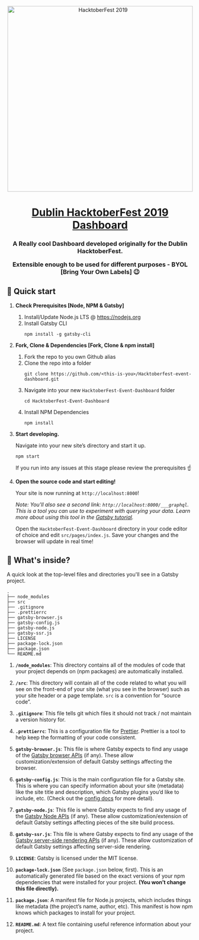 <p align="center">
  <a href="https://izifortune.github.io/Hacktoberfest-event-dashboard/">
    <img alt="HacktoberFest 2019" src="https://hacktoberfest.digitalocean.com/assets/logo-hf19-header-8245176fe235ab5d942c7580778a914110fa06a23c3d55bf40e2d061809d8785.svg" width="500" />

  <h1 align="center">
    Dublin HacktoberFest 2019 Dashboard
  </h1>
  </a>
<h3 align="center">
A Really cool Dashboard developed originally for the Dublin HacktoberFest.

Extensible enough to be used for different purposes - BYOL [Bring Your Own Labels] 😉
</h3>
</p>

## 🚀 Quick start

1.  **Check Prerequisites [Node, NPM & Gatsby]** 

    1. Install/Update Node.js LTS @
        https://nodejs.org
    2. Install Gatsby CLI
        ```
        npm install -g gatsby-cli
        ```
    
2.  **Fork, Clone & Dependencies [Fork, Clone & npm install]** 
    
    1. Fork the repo to you own Github alias
    2. Clone the repo into a folder
       ```
       git clone https://github.com/<this-is-you>/Hacktoberfest-event-dashboard.git
       ```
    3. Navigate into your new `HacktoberFest-Event-Dashboard` folder
       ```
       cd HacktoberFest-Event-Dashboard
       ```
    4. Install NPM Dependencies
       ```
       npm install
       ```

3.  **Start developing.**

    Navigate into your new site’s directory and start it up.
    ```
    npm start
    ```
    If you run into any issues at this stage please review the prerequisites :point_up:

4.  **Open the source code and start editing!**

    Your site is now running at `http://localhost:8000`!

    _Note: You'll also see a second link: _`http://localhost:8000/___graphql`_. This is a tool you can use to experiment with querying your data. Learn more about using this tool in the [Gatsby tutorial](https://www.gatsbyjs.org/tutorial/part-five/#introducing-graphiql)._

    Open the `HacktoberFest-Event-Dashboard` directory in your code editor of choice and edit `src/pages/index.js`. Save your changes and the browser will update in real time!

## 🧐 What's inside?

A quick look at the top-level files and directories you'll see in a Gatsby project.

    .
    ├── node_modules
    ├── src
    ├── .gitignore
    ├── .prettierrc
    ├── gatsby-browser.js
    ├── gatsby-config.js
    ├── gatsby-node.js
    ├── gatsby-ssr.js
    ├── LICENSE
    ├── package-lock.json
    ├── package.json
    └── README.md

1.  **`/node_modules`**: This directory contains all of the modules of code that your project depends on (npm packages) are automatically installed.

2.  **`/src`**: This directory will contain all of the code related to what you will see on the front-end of your site (what you see in the browser) such as your site header or a page template. `src` is a convention for “source code”.

3.  **`.gitignore`**: This file tells git which files it should not track / not maintain a version history for.

4.  **`.prettierrc`**: This is a configuration file for [Prettier](https://prettier.io/). Prettier is a tool to help keep the formatting of your code consistent.

5.  **`gatsby-browser.js`**: This file is where Gatsby expects to find any usage of the [Gatsby browser APIs](https://www.gatsbyjs.org/docs/browser-apis/) (if any). These allow customization/extension of default Gatsby settings affecting the browser.

6.  **`gatsby-config.js`**: This is the main configuration file for a Gatsby site. This is where you can specify information about your site (metadata) like the site title and description, which Gatsby plugins you’d like to include, etc. (Check out the [config docs](https://www.gatsbyjs.org/docs/gatsby-config/) for more detail).

7.  **`gatsby-node.js`**: This file is where Gatsby expects to find any usage of the [Gatsby Node APIs](https://www.gatsbyjs.org/docs/node-apis/) (if any). These allow customization/extension of default Gatsby settings affecting pieces of the site build process.

8.  **`gatsby-ssr.js`**: This file is where Gatsby expects to find any usage of the [Gatsby server-side rendering APIs](https://www.gatsbyjs.org/docs/ssr-apis/) (if any). These allow customization of default Gatsby settings affecting server-side rendering.

9.  **`LICENSE`**: Gatsby is licensed under the MIT license.

10. **`package-lock.json`** (See `package.json` below, first). This is an automatically generated file based on the exact versions of your npm dependencies that were installed for your project. **(You won’t change this file directly).**

11. **`package.json`**: A manifest file for Node.js projects, which includes things like metadata (the project’s name, author, etc). This manifest is how npm knows which packages to install for your project.

12. **`README.md`**: A text file containing useful reference information about your project.